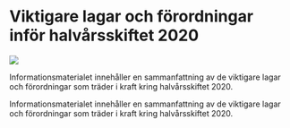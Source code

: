 # Viktigare lagar och förordningar inför halvårsskiftet 2020

![](/contentassets/54569013926946a3920ca9a9ad6ec3ea/vlf-2020.jpg?width=150&quality=85)

Informationsmaterialet innehåller en sammanfattning av de viktigare lagar och förordningar som träder i kraft kring halvårsskiftet 2020.

Informationsmaterialet innehåller en sammanfattning av de viktigare lagar och förordningar som träder i kraft kring halvårsskiftet 2020.
